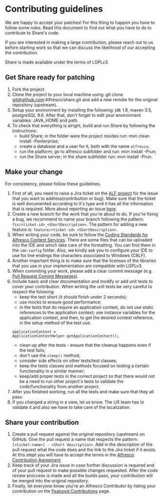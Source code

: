 # Contributing guidelines

We are happy to accept your patches! For this thing to happen you have to follow some rules. Read this document to find out what you have to do to contribute to Share's code.

If you are interested in making a large contribution, please reach out to us before starting work so that we can discuss the likelihood of our accepting the contribution.

Share is made available under the terms of LGPLv3.

## Get Share ready for patching
1. Fork the project.
2. Clone the project to your local machine using: git clone git@github.com:Alfresco/share.git and add a new remote for the original repository (upstream).
3. Setup your environment by installing the following: jdk 1.8, maven 3.5, postgreSQL 9.6. After that, don't forget to edit your environment variables: JAVA_HOME and path.
4. To check that everything is alright, build and run Share by following the instructions:
    * build Share; in the folder were the project resides run: mvn clean install -Penterprise;
    * create a database and a user for it, both with the name `alfresco`; 
    * run the platform; go to alfresco subfolder and run: mvn install -Prun;
    * run the Share server; in the share subfolder run: mvn install -Prun.
	
## Make your change
For consistency, please follow these guidelines.

1. First of all, you need to raise a Jira ticket on the [ALF project](https://issues.alfresco.com/jira/projects/ALF/issues/ALF-21766?filter=allopenissues) for the issue that you want to address(contribution or bug). Make sure that the ticket is well documented according to it's type and it has all the information that is required. More about reporting an issue [here](https://community.alfresco.com/docs/DOC-6263-reporting-an-issue).
2. Create a new branch for the work that you're about to do. If you're fixing a bug, we recommend to name your branch following the pattern: `fix/<ticket-id>_<ShortDescription>`. The pattern for adding a new feature is: `feature/<ticket-id>_<ShortDescription>`.
3. When writing your code, be sure to follow the [Coding Standards for Alfresco Content Services](https://community.alfresco.com/docs/DOC-4658-coding-standards). There are some files that can be uploaded into the IDE and which take care of the formatting. You can find them in the `ide-config` folder. Also, we kindly ask you to configure your IDE to use for line endings the characters associated to Windows (CRLF).
4. Another important thing is to make sure that the licenses of the libraries that you use in your implementation are compatible with LGPLv3. 
5. When commiting your work, please add a clear commit message (e.g. [Pull Request Commit Messages](https://community.alfresco.com/docs/DOC-6269-submitting-contributions#jive_content_id_Pull_Request_Commit_Messages)).
6. Include basic and clear documentation and modify or add unit tests to cover your contribution. When writing the unit tests be very careful to respect the folowing:
    * keep the test short (it should finish under 2 seconds);
    * use mocks to ensure good performance;
    * in the tests that do require an application context, do not use static references to the application context; use instance variables for the application context, and then, to get the desired context reference, in the setup method of the test use:<br />
    ``` 
    applicationContext = ApplicationContextHelper.getApplicationContect();
    ```
    * clean up after the tests - ensure that the cleanup happens even if the test fails;
    * don't use the `sleep()` method;
    * consider side effects on other tests/test classes;
    * keep the tests classes and methods focused on testing a certain functionality in a similar manner;
    * keep/add  proper tests in the correct project so that there would not be a need to run other project's tests to validate the code/functionality from another project.
7. After you finished working, run all the tests and make sure that they all pass.
8. If you changed a string in a view, let us know. The UX team has to validate it and also we have to take care of the localization.

## Share your contribution
1. Create a pull request against the original repository (upstream) on GitHub. Give the pull request a name that respects the pattern: `[<ticket-name>] - <Short description>`. Add in the description of the pull request what the code does and the link to the Jira ticket if it exists. At this stept you will have to accept the terms in the [Alfresco Contribution Agreement](https://community.alfresco.com/docs/DOC-7070-alfresco-contribution-agreement).
2. Keep track of your Jira issue in case further discussion is required and of your pull request to make possible changes requested. After the code review proccess is made and all the builds pass, your contribution will be merged into the original repository.
3. Finally, let everyone know you're an Alfresco Contributor by listing your contribution on the [Featured Contributions](https://community.alfresco.com/docs/DOC-5279-featured-contributions) page.